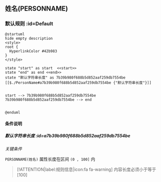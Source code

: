 ## 姓名(PERSONNAME) <!-- {docsify-ignore-all} -->

   

### 默认规则 :id=Default

```plantuml
@startuml
hide empty description
<style>
root {
  HyperlinkColor #42b983
}
</style>

state "start" as start  <<start>>
state "end" as end <<end>>
state "默认字符串长度" as 7b39b980f688b5d852aaf259db7554be [[$./PersonName#a7b39b980f688b5d852aaf259db7554be {"默认字符串长度"}]]


start --> 7b39b980f688b5d852aaf259db7554be 
7b39b980f688b5d852aaf259db7554be --> end 


@enduml
```

#### 条件说明

##### 默认字符串长度 :id=a7b39b980f688b5d852aaf259db7554be


*关键条件*


`PERSONNAME(姓名)` 属性长度在区间 `(0 , 100]` 内

> [!ATTENTION|label:规则信息|icon:fa fa-warning]
> 内容长度必须小于等于[100]







